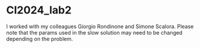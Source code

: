 # CI2024_lab2
I worked with my colleagues Giorgio Rondinone and Simone Scalora. Please note that the params used in the slow solution may need to be changed depending on the problem.
